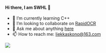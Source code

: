 #### Hi there, I am SWHL 👋

- 🌱 I’m currently learning C++
- 👯 I’m looking to collaborate on [RapidOCR](https://github.com/RapidOCR/RapidOCR)
- 💬 Ask me about anything [here](https://github.com/SWHL/SWHL/issues)
- 📫 How to reach me: liekkaskono@163.com

![](http://antzuhl.cn:4000/get/@SWHl.readme)
